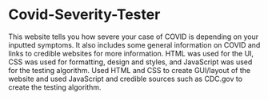 # Covid-Severity-Tester
This website tells you how severe your case of COVID is depending on your inputted symptoms. It also includes some general information on COVID and links to credible websites for more information. HTML was used for the UI, CSS was used for formatting, design and styles, and JavaScript was used for the testing algorithm. Used HTML and CSS to create GUI/layout of the website and used JavaScript and credible sources such as CDC.gov to create the testing algorithm.
